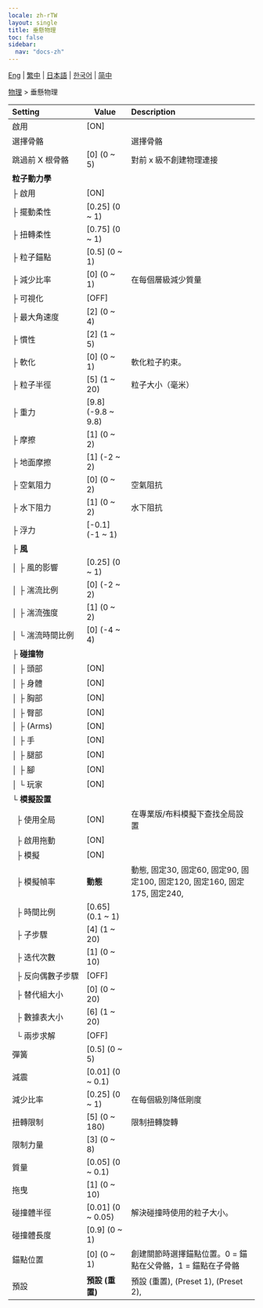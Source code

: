 ```yaml
---
locale: zh-rTW
layout: single
title: 垂懸物理
toc: false
sidebar:
  nav: "docs-zh"
---
```

[Eng](/dancexr/menu/2025.4/actor/cloth_physics) | [繁中](/tw/dancexr/menu/2025.4/actor/cloth_physics) | [日本語](/jp/dancexr/menu/2025.4/actor/cloth_physics) | [한국어](/kr/dancexr/menu/2025.4/actor/cloth_physics) | [简中](/zh/dancexr/menu/2025.4/actor/cloth_physics)

[物理](../menu#物理) > 垂懸物理



| Setting | Value | Description |
| :--- | --- | :--- |
|<nobr>啟用</nobr>| [ON] | 
|<nobr>選擇骨骼</nobr>|| 選擇骨骼
|<nobr>跳過前 X 根骨骼</nobr>| [0] (0 ~ 5) | 對前 x 級不創建物理連接
|<nobr><b>粒子動力學</b></nobr>| | 
|<nobr>├&nbsp;啟用</nobr>| [ON] | 
|<nobr>├&nbsp;擺動柔性</nobr>| [0.25] (0 ~ 1) | 
|<nobr>├&nbsp;扭轉柔性</nobr>| [0.75] (0 ~ 1) | 
|<nobr>├&nbsp;粒子錨點</nobr>| [0.5] (0 ~ 1) | 
|<nobr>├&nbsp;減少比率</nobr>| [0] (0 ~ 1) | 在每個層級減少質量
|<nobr>├&nbsp;可視化</nobr>| [OFF] | 
|<nobr>├&nbsp;最大角速度</nobr>| [2] (0 ~ 4) | 
|<nobr>├&nbsp;慣性</nobr>| [2] (1 ~ 5) | 
|<nobr>├&nbsp;軟化</nobr>| [0] (0 ~ 1) | 軟化粒子約束。
|<nobr>├&nbsp;粒子半徑</nobr>| [5] (1 ~ 20) | 粒子大小（毫米）
|<nobr>├&nbsp;重力</nobr>| [9.8] (-9.8 ~ 9.8) | 
|<nobr>├&nbsp;摩擦</nobr>| [1] (0 ~ 2) | 
|<nobr>├&nbsp;地面摩擦</nobr>| [1] (-2 ~ 2) | 
|<nobr>├&nbsp;空氣阻力</nobr>| [0] (0 ~ 2) | 空氣阻抗
|<nobr>├&nbsp;水下阻力</nobr>| [1] (0 ~ 2) | 水下阻抗
|<nobr>├&nbsp;浮力</nobr>| [-0.1] (-1 ~ 1) | 
|<nobr>├&nbsp;<b>風</b></nobr>| | 
|<nobr>│&nbsp;├&nbsp;風的影響</nobr>| [0.25] (0 ~ 1) | 
|<nobr>│&nbsp;├&nbsp;湍流比例</nobr>| [0] (-2 ~ 2) | 
|<nobr>│&nbsp;├&nbsp;湍流強度</nobr>| [1] (0 ~ 2) | 
|<nobr>│&nbsp;└&nbsp;湍流時間比例</nobr>| [0] (-4 ~ 4) | 
|<nobr>├&nbsp;<b>碰撞物</b></nobr>| | 
|<nobr>│&nbsp;├&nbsp;頭部</nobr>| [ON] | 
|<nobr>│&nbsp;├&nbsp;身體</nobr>| [ON] | 
|<nobr>│&nbsp;├&nbsp;胸部</nobr>| [ON] | 
|<nobr>│&nbsp;├&nbsp;臀部</nobr>| [ON] | 
|<nobr>│&nbsp;├&nbsp;(Arms)</nobr>| [ON] | 
|<nobr>│&nbsp;├&nbsp;手</nobr>| [ON] | 
|<nobr>│&nbsp;├&nbsp;腿部</nobr>| [ON] | 
|<nobr>│&nbsp;├&nbsp;腳</nobr>| [ON] | 
|<nobr>│&nbsp;└&nbsp;玩家</nobr>| [ON] | 
|<nobr>└&nbsp;<b>模擬設置</b></nobr>| | 
|<nobr>&nbsp;&nbsp;├&nbsp;使用全局</nobr>| [ON] | 在專業版/布料模擬下查找全局設置
|<nobr>&nbsp;&nbsp;├&nbsp;啟用拖動</nobr>| [ON] | 
|<nobr>&nbsp;&nbsp;├&nbsp;模擬</nobr>| [ON] | 
|<nobr>&nbsp;&nbsp;├&nbsp;模擬幀率</nobr>| **動態** | 動態, 固定30, 固定60, 固定90, 固定100, 固定120, 固定160, 固定175, 固定240,  |
|<nobr>&nbsp;&nbsp;├&nbsp;時間比例</nobr>| [0.65] (0.1 ~ 1) | 
|<nobr>&nbsp;&nbsp;├&nbsp;子步驟</nobr>| [4] (1 ~ 20) | 
|<nobr>&nbsp;&nbsp;├&nbsp;迭代次數</nobr>| [1] (0 ~ 10) | 
|<nobr>&nbsp;&nbsp;├&nbsp;反向偶數子步驟</nobr>| [OFF] | 
|<nobr>&nbsp;&nbsp;├&nbsp;替代組大小</nobr>| [0] (0 ~ 20) | 
|<nobr>&nbsp;&nbsp;├&nbsp;數據表大小</nobr>| [6] (1 ~ 20) | 
|<nobr>&nbsp;&nbsp;└&nbsp;兩步求解</nobr>| [OFF] | 
|<nobr>彈簧</nobr>| [0.5] (0 ~ 5) | 
|<nobr>減震</nobr>| [0.01] (0 ~ 0.1) | 
|<nobr>減少比率</nobr>| [0.25] (0 ~ 1) | 在每個級別降低剛度
|<nobr>扭轉限制</nobr>| [5] (0 ~ 180) | 限制扭轉旋轉
|<nobr>限制力量</nobr>| [3] (0 ~ 8) | 
|<nobr>質量</nobr>| [0.05] (0 ~ 0.1) | 
|<nobr>拖曳</nobr>| [1] (0 ~ 10) | 
|<nobr>碰撞體半徑</nobr>| [0.01] (0 ~ 0.05) | 解決碰撞時使用的粒子大小。
|<nobr>碰撞體長度</nobr>| [0.9] (0 ~ 1) | 
|<nobr>錨點位置</nobr>| [0] (0 ~ 1) | 創建關節時選擇錨點位置。0 = 錨點在父骨骼，1 = 錨點在子骨骼
|<nobr>預設</nobr>| **預設 (重置)** | 預設 (重置), (Preset 1), (Preset 2),  |
